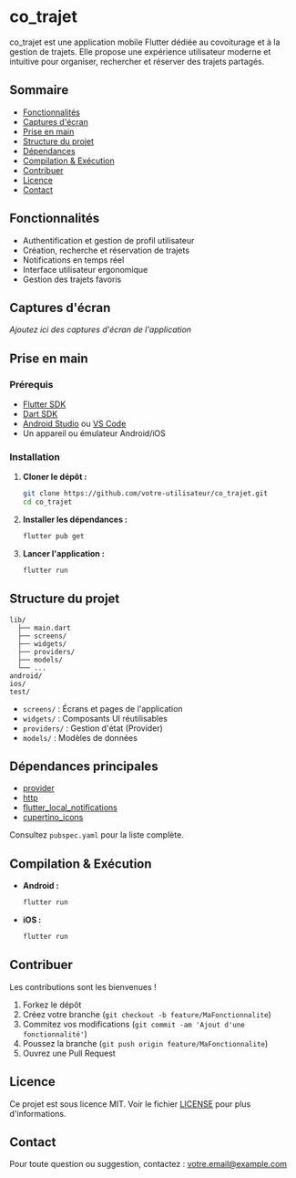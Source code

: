 # co_trajet

co_trajet est une application mobile Flutter dédiée au covoiturage et à la gestion de trajets. Elle propose une expérience utilisateur moderne et intuitive pour organiser, rechercher et réserver des trajets partagés.

## Sommaire
- [Fonctionnalités](#fonctionnalités)
- [Captures d'écran](#captures-décran)
- [Prise en main](#prise-en-main)
- [Structure du projet](#structure-du-projet)
- [Dépendances](#dépendances)
- [Compilation & Exécution](#compilation--exécution)
- [Contribuer](#contribuer)
- [Licence](#licence)
- [Contact](#contact)

## Fonctionnalités
- Authentification et gestion de profil utilisateur
- Création, recherche et réservation de trajets
- Notifications en temps réel
- Interface utilisateur ergonomique
- Gestion des trajets favoris

## Captures d'écran
_Ajoutez ici des captures d'écran de l'application_

## Prise en main

### Prérequis
- [Flutter SDK](https://flutter.dev/docs/get-started/install)
- [Dart SDK](https://dart.dev/get-dart)
- [Android Studio](https://developer.android.com/studio) ou [VS Code](https://code.visualstudio.com/)
- Un appareil ou émulateur Android/iOS

### Installation
1. **Cloner le dépôt :**
   ```bash
   git clone https://github.com/votre-utilisateur/co_trajet.git
   cd co_trajet
   ```
2. **Installer les dépendances :**
   ```bash
   flutter pub get
   ```
3. **Lancer l'application :**
   ```bash
   flutter run
   ```

## Structure du projet

```
lib/
  ├── main.dart
  ├── screens/
  ├── widgets/
  ├── providers/
  ├── models/
  └── ...
android/
ios/
test/
```
- `screens/` : Écrans et pages de l'application
- `widgets/` : Composants UI réutilisables
- `providers/` : Gestion d'état (Provider)
- `models/` : Modèles de données

## Dépendances principales
- [provider](https://pub.dev/packages/provider)
- [http](https://pub.dev/packages/http)
- [flutter_local_notifications](https://pub.dev/packages/flutter_local_notifications)
- [cupertino_icons](https://pub.dev/packages/cupertino_icons)

Consultez `pubspec.yaml` pour la liste complète.

## Compilation & Exécution
- **Android :**
  ```bash
  flutter run
  ```
- **iOS :**
  ```bash
  flutter run
  ```

## Contribuer
Les contributions sont les bienvenues !
1. Forkez le dépôt
2. Créez votre branche (`git checkout -b feature/MaFonctionnalite`)
3. Commitez vos modifications (`git commit -am 'Ajout d'une fonctionnalité'`)
4. Poussez la branche (`git push origin feature/MaFonctionnalite`)
5. Ouvrez une Pull Request

## Licence
Ce projet est sous licence MIT. Voir le fichier [LICENSE](LICENSE) pour plus d'informations.

## Contact
Pour toute question ou suggestion, contactez : [votre.email@example.com](mailto:votre.email@example.com)
